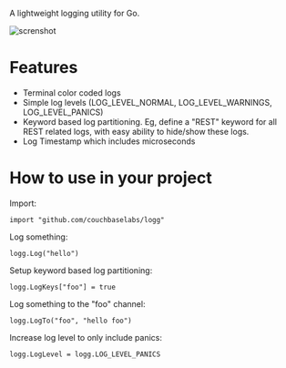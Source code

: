 A lightweight logging utility for Go.

![screnshot](http://cl.ly/image/2l0Q1M123D1c/Screen%20Shot%202013-09-14%20at%2012.28.07%20PM.png)

# Features

* Terminal color coded logs
* Simple log levels (LOG_LEVEL_NORMAL, LOG_LEVEL_WARNINGS, LOG_LEVEL_PANICS)
* Keyword based log partitioning.  Eg, define a "REST" keyword for all REST related logs, with easy ability to hide/show these logs.
* Log Timestamp which includes microseconds

# How to use in your project

Import:

```
import "github.com/couchbaselabs/logg"
```

Log something:

```
logg.Log("hello")

```

Setup keyword based log partitioning:

```
logg.LogKeys["foo"] = true
```

Log something to the "foo" channel:

```
logg.LogTo("foo", "hello foo")

```

Increase log level to only include panics:

```
logg.LogLevel = logg.LOG_LEVEL_PANICS
```






